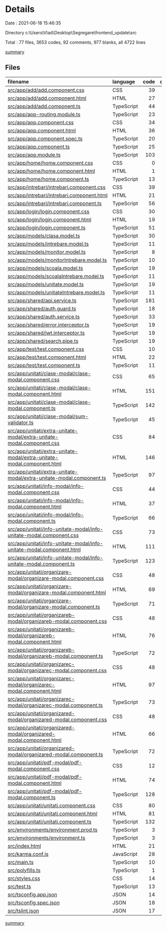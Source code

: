 # Details

Date : 2021-06-18 15:46:35

Directory c:\Users\Vlad\Desktop\Segregare\frontend_update\src

Total : 77 files,  3653 codes, 92 comments, 977 blanks, all 4722 lines

[summary](results.md)

## Files
| filename | language | code | comment | blank | total |
| :--- | :--- | ---: | ---: | ---: | ---: |
| [src/app/add/add.component.css](/src/app/add/add.component.css) | CSS | 39 | 0 | 8 | 47 |
| [src/app/add/add.component.html](/src/app/add/add.component.html) | HTML | 27 | 0 | 15 | 42 |
| [src/app/add/add.component.ts](/src/app/add/add.component.ts) | TypeScript | 44 | 0 | 14 | 58 |
| [src/app/app-routing.module.ts](/src/app/app-routing.module.ts) | TypeScript | 23 | 0 | 5 | 28 |
| [src/app/app.component.css](/src/app/app.component.css) | CSS | 34 | 0 | 7 | 41 |
| [src/app/app.component.html](/src/app/app.component.html) | HTML | 36 | 5 | 18 | 59 |
| [src/app/app.component.spec.ts](/src/app/app.component.spec.ts) | TypeScript | 20 | 0 | 3 | 23 |
| [src/app/app.component.ts](/src/app/app.component.ts) | TypeScript | 25 | 0 | 5 | 30 |
| [src/app/app.module.ts](/src/app/app.module.ts) | TypeScript | 103 | 0 | 9 | 112 |
| [src/app/home/home.component.css](/src/app/home/home.component.css) | CSS | 0 | 0 | 1 | 1 |
| [src/app/home/home.component.html](/src/app/home/home.component.html) | HTML | 1 | 0 | 0 | 1 |
| [src/app/home/home.component.ts](/src/app/home/home.component.ts) | TypeScript | 13 | 0 | 9 | 22 |
| [src/app/intrebari/intrebari.component.css](/src/app/intrebari/intrebari.component.css) | CSS | 39 | 0 | 8 | 47 |
| [src/app/intrebari/intrebari.component.html](/src/app/intrebari/intrebari.component.html) | HTML | 21 | 0 | 7 | 28 |
| [src/app/intrebari/intrebari.component.ts](/src/app/intrebari/intrebari.component.ts) | TypeScript | 56 | 0 | 12 | 68 |
| [src/app/login/login.component.css](/src/app/login/login.component.css) | CSS | 30 | 0 | 6 | 36 |
| [src/app/login/login.component.html](/src/app/login/login.component.html) | HTML | 19 | 0 | 10 | 29 |
| [src/app/login/login.component.ts](/src/app/login/login.component.ts) | TypeScript | 51 | 2 | 12 | 65 |
| [src/app/models/clasa.model.ts](/src/app/models/clasa.model.ts) | TypeScript | 30 | 0 | 2 | 32 |
| [src/app/models/intrebare.model.ts](/src/app/models/intrebare.model.ts) | TypeScript | 11 | 0 | 2 | 13 |
| [src/app/models/monitor.model.ts](/src/app/models/monitor.model.ts) | TypeScript | 8 | 0 | 2 | 10 |
| [src/app/models/monitorIntrebare.model.ts](/src/app/models/monitorIntrebare.model.ts) | TypeScript | 10 | 0 | 2 | 12 |
| [src/app/models/scoala.model.ts](/src/app/models/scoala.model.ts) | TypeScript | 19 | 0 | 2 | 21 |
| [src/app/models/scoalaIntrebare.model.ts](/src/app/models/scoalaIntrebare.model.ts) | TypeScript | 11 | 0 | 2 | 13 |
| [src/app/models/unitate.model.ts](/src/app/models/unitate.model.ts) | TypeScript | 19 | 0 | 3 | 22 |
| [src/app/models/unitateIntrebare.model.ts](/src/app/models/unitateIntrebare.model.ts) | TypeScript | 11 | 0 | 2 | 13 |
| [src/app/shared/api.service.ts](/src/app/shared/api.service.ts) | TypeScript | 181 | 0 | 77 | 258 |
| [src/app/shared/auth.guard.ts](/src/app/shared/auth.guard.ts) | TypeScript | 18 | 2 | 4 | 24 |
| [src/app/shared/auth.service.ts](/src/app/shared/auth.service.ts) | TypeScript | 33 | 2 | 7 | 42 |
| [src/app/shared/error.interceptor.ts](/src/app/shared/error.interceptor.ts) | TypeScript | 19 | 1 | 4 | 24 |
| [src/app/shared/jwt.interceptor.ts](/src/app/shared/jwt.interceptor.ts) | TypeScript | 19 | 1 | 4 | 24 |
| [src/app/shared/search.pipe.ts](/src/app/shared/search.pipe.ts) | TypeScript | 19 | 0 | 7 | 26 |
| [src/app/test/test.component.css](/src/app/test/test.component.css) | CSS | 10 | 0 | 1 | 11 |
| [src/app/test/test.component.html](/src/app/test/test.component.html) | HTML | 22 | 5 | 18 | 45 |
| [src/app/test/test.component.ts](/src/app/test/test.component.ts) | TypeScript | 11 | 0 | 5 | 16 |
| [src/app/unitati/clase-modal/clase-modal.component.css](/src/app/unitati/clase-modal/clase-modal.component.css) | CSS | 65 | 0 | 17 | 82 |
| [src/app/unitati/clase-modal/clase-modal.component.html](/src/app/unitati/clase-modal/clase-modal.component.html) | HTML | 151 | 0 | 41 | 192 |
| [src/app/unitati/clase-modal/clase-modal.component.ts](/src/app/unitati/clase-modal/clase-modal.component.ts) | TypeScript | 142 | 0 | 39 | 181 |
| [src/app/unitati/clase-modal/sum-validator.ts](/src/app/unitati/clase-modal/sum-validator.ts) | TypeScript | 45 | 0 | 7 | 52 |
| [src/app/unitati/extra-unitate-modal/extra-unitate-modal.component.css](/src/app/unitati/extra-unitate-modal/extra-unitate-modal.component.css) | CSS | 84 | 0 | 21 | 105 |
| [src/app/unitati/extra-unitate-modal/extra-unitate-modal.component.html](/src/app/unitati/extra-unitate-modal/extra-unitate-modal.component.html) | HTML | 146 | 0 | 30 | 176 |
| [src/app/unitati/extra-unitate-modal/extra-unitate-modal.component.ts](/src/app/unitati/extra-unitate-modal/extra-unitate-modal.component.ts) | TypeScript | 97 | 0 | 32 | 129 |
| [src/app/unitati/info-modal/info-modal.component.css](/src/app/unitati/info-modal/info-modal.component.css) | CSS | 44 | 0 | 9 | 53 |
| [src/app/unitati/info-modal/info-modal.component.html](/src/app/unitati/info-modal/info-modal.component.html) | HTML | 37 | 0 | 12 | 49 |
| [src/app/unitati/info-modal/info-modal.component.ts](/src/app/unitati/info-modal/info-modal.component.ts) | TypeScript | 66 | 0 | 17 | 83 |
| [src/app/unitati/info-unitate-modal/info-unitate-modal.component.css](/src/app/unitati/info-unitate-modal/info-unitate-modal.component.css) | CSS | 73 | 0 | 16 | 89 |
| [src/app/unitati/info-unitate-modal/info-unitate-modal.component.html](/src/app/unitati/info-unitate-modal/info-unitate-modal.component.html) | HTML | 111 | 0 | 28 | 139 |
| [src/app/unitati/info-unitate-modal/info-unitate-modal.component.ts](/src/app/unitati/info-unitate-modal/info-unitate-modal.component.ts) | TypeScript | 123 | 0 | 31 | 154 |
| [src/app/unitati/organizare-modal/organizare-modal.component.css](/src/app/unitati/organizare-modal/organizare-modal.component.css) | CSS | 48 | 0 | 10 | 58 |
| [src/app/unitati/organizare-modal/organizare-modal.component.html](/src/app/unitati/organizare-modal/organizare-modal.component.html) | HTML | 69 | 0 | 15 | 84 |
| [src/app/unitati/organizare-modal/organizare-modal.component.ts](/src/app/unitati/organizare-modal/organizare-modal.component.ts) | TypeScript | 71 | 0 | 31 | 102 |
| [src/app/unitati/organizareb-modal/organizareb-modal.component.css](/src/app/unitati/organizareb-modal/organizareb-modal.component.css) | CSS | 48 | 0 | 10 | 58 |
| [src/app/unitati/organizareb-modal/organizareb-modal.component.html](/src/app/unitati/organizareb-modal/organizareb-modal.component.html) | HTML | 76 | 0 | 16 | 92 |
| [src/app/unitati/organizareb-modal/organizareb-modal.component.ts](/src/app/unitati/organizareb-modal/organizareb-modal.component.ts) | TypeScript | 72 | 0 | 26 | 98 |
| [src/app/unitati/organizarec-modal/organizarec-modal.component.css](/src/app/unitati/organizarec-modal/organizarec-modal.component.css) | CSS | 48 | 0 | 9 | 57 |
| [src/app/unitati/organizarec-modal/organizarec-modal.component.html](/src/app/unitati/organizarec-modal/organizarec-modal.component.html) | HTML | 97 | 0 | 17 | 114 |
| [src/app/unitati/organizarec-modal/organizarec-modal.component.ts](/src/app/unitati/organizarec-modal/organizarec-modal.component.ts) | TypeScript | 73 | 0 | 23 | 96 |
| [src/app/unitati/organizared-modal/organizared-modal.component.css](/src/app/unitati/organizared-modal/organizared-modal.component.css) | CSS | 48 | 0 | 9 | 57 |
| [src/app/unitati/organizared-modal/organizared-modal.component.html](/src/app/unitati/organizared-modal/organizared-modal.component.html) | HTML | 66 | 0 | 16 | 82 |
| [src/app/unitati/organizared-modal/organizared-modal.component.ts](/src/app/unitati/organizared-modal/organizared-modal.component.ts) | TypeScript | 72 | 0 | 28 | 100 |
| [src/app/unitati/pdf-modal/pdf-modal.component.css](/src/app/unitati/pdf-modal/pdf-modal.component.css) | CSS | 12 | 0 | 3 | 15 |
| [src/app/unitati/pdf-modal/pdf-modal.component.html](/src/app/unitati/pdf-modal/pdf-modal.component.html) | HTML | 74 | 0 | 16 | 90 |
| [src/app/unitati/pdf-modal/pdf-modal.component.ts](/src/app/unitati/pdf-modal/pdf-modal.component.ts) | TypeScript | 128 | 0 | 52 | 180 |
| [src/app/unitati/unitati.component.css](/src/app/unitati/unitati.component.css) | CSS | 80 | 0 | 16 | 96 |
| [src/app/unitati/unitati.component.html](/src/app/unitati/unitati.component.html) | HTML | 81 | 0 | 15 | 96 |
| [src/app/unitati/unitati.component.ts](/src/app/unitati/unitati.component.ts) | TypeScript | 132 | 0 | 36 | 168 |
| [src/environments/environment.prod.ts](/src/environments/environment.prod.ts) | TypeScript | 3 | 0 | 1 | 4 |
| [src/environments/environment.ts](/src/environments/environment.ts) | TypeScript | 3 | 11 | 3 | 17 |
| [src/index.html](/src/index.html) | HTML | 21 | 0 | 6 | 27 |
| [src/karma.conf.js](/src/karma.conf.js) | JavaScript | 28 | 2 | 1 | 31 |
| [src/main.ts](/src/main.ts) | TypeScript | 10 | 0 | 4 | 14 |
| [src/polyfills.ts](/src/polyfills.ts) | TypeScript | 1 | 55 | 8 | 64 |
| [src/styles.css](/src/styles.css) | CSS | 14 | 2 | 6 | 22 |
| [src/test.ts](/src/test.ts) | TypeScript | 13 | 4 | 4 | 21 |
| [src/tsconfig.app.json](/src/tsconfig.app.json) | JSON | 14 | 0 | 1 | 15 |
| [src/tsconfig.spec.json](/src/tsconfig.spec.json) | JSON | 18 | 0 | 1 | 19 |
| [src/tslint.json](/src/tslint.json) | JSON | 17 | 0 | 1 | 18 |

[summary](results.md)